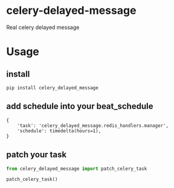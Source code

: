 # celery-delayed-message
Real celery delayed message 

# Usage
## install
```shell
pip install celery_delayed_message
```
## add schedule into your beat_schedule
```
{
    'task': 'celery_delayed_message.redis_handlers.manager',
    'schedule': timedelta(hours=1),
}
```
## patch your task
```python
from celery_delayed_message import patch_celery_task

patch_celery_task()
```
